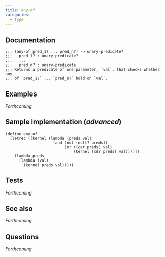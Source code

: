 ```yaml
---
title: any-of
categories: 
  - Type
---
```

## Documentation

```
;;; (any-of pred_1? ... pred_n?) -> unary-predicate?
;;;   pred_1? : unary_predicate?
;;;   ...
;;;   pred_n? : unary-predicate
;;; Returns a predicate of one parameter, `val`, that checks whether any
;;; of `pred_1?` ... `pred_n?` hold on `val`.
```

## Examples

_Forthcoming_

## Sample implementation (_advanced_)

```
(define any-of
  (letrec ([kernel (lambda (preds val)
                     (and (not (null? preds))
                          (or ((car preds) val)
                              (kernel (cdr preds) val))))])
    (lambda preds
      (lambda (val)
        (kernel preds val)))))
```

## Tests

_Forthcoming_

## See also

_Forthcoming_

## Questions

_Forthcoming_
